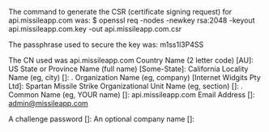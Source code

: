 The command to generate the CSR (certificate signing request) for api.missileapp.com was:
    $ openssl req -nodes -newkey rsa:2048 -keyout api.missileapp.com.key -out api.missileapp.com.csr

The passphrase used to secure the key was: m1ss1l3P4SS

The CN used was api.missileapp.com
Country Name (2 letter code) [AU]: US
State or Province Name (full name) [Some-State]: California
Locality Name (eg, city) []: .
Organization Name (eg, company) [Internet Widgits Pty Ltd]: Spartan Missile Strike
Organizational Unit Name (eg, section) []: .
Common Name (eg, YOUR name) []: api.missileapp.com
Email Address []: admin@missileapp.com

A challenge password []:
An optional company name []:
